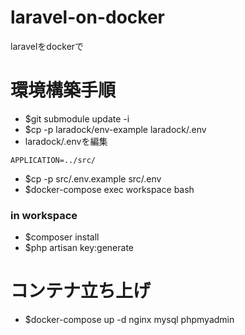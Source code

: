 # laravel-on-docker
laravelをdockerで


# 環境構築手順
- $git submodule update -i
- $cp -p laradock/env-example laradock/.env
- laradock/.envを編集
```
APPLICATION=../src/
```
- $cp -p src/.env.example src/.env
- $docker-compose exec workspace bash
### in workspace
- $composer install
- $php artisan key:generate

# コンテナ立ち上げ
- $docker-compose up -d nginx mysql phpmyadmin
